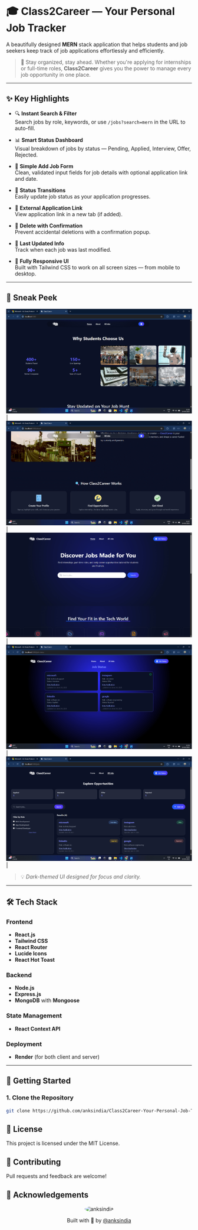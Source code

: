 # 🎓 Class2Career — Your Personal Job Tracker

A beautifully designed **MERN** stack application that helps students and job seekers keep track of job applications effortlessly and efficiently.

> 🎯 Stay organized, stay ahead. Whether you're applying for internships or full-time roles, **Class2Career** gives you the power to manage every job opportunity in one place.

---

## ✨ Key Highlights

- 🔍 **Instant Search & Filter**  
  Search jobs by role, keywords, or use `/jobs?search=mern` in the URL to auto-fill.

- 📊 **Smart Status Dashboard**  
  Visual breakdown of jobs by status — Pending, Applied, Interview, Offer, Rejected.

- 📝 **Simple Add Job Form**  
  Clean, validated input fields for job details with optional application link and date.

- 🔁 **Status Transitions**  
  Easily update job status as your application progresses.

- 🔗 **External Application Link**  
  View application link in a new tab (if added).

- 🧹 **Delete with Confirmation**  
  Prevent accidental deletions with a confirmation popup.

- 📅 **Last Updated Info**  
  Track when each job was last modified.

- 📱 **Fully Responsive UI**  
  Built with Tailwind CSS to work on all screen sizes — from mobile to desktop.

---

## 🎨 Sneak Peek



 ![Dashboard](./frontend/public/Screenshot1.png) | ![Add Job](./frontend/public/Screenshot2.png) | ![Search](./frontend/public/Screenshot3.png) | ![Status](./frontend/public/Screenshot4.png) | ![Responsive](./frontend/public/Screenshot5.png) |

> 💡 *Dark-themed UI designed for focus and clarity.*

---

## 🛠️ Tech Stack

### Frontend
- **React.js**
- **Tailwind CSS**
- **React Router**
- **Lucide Icons**
- **React Hot Toast**

### Backend
- **Node.js**
- **Express.js**
- **MongoDB** with **Mongoose**

### State Management
- **React Context API**

### Deployment
- **Render** (for both client and server)

---

## 🚀 Getting Started

### 1. Clone the Repository

```bash
git clone https://github.com/anksindia/Class2Career-Your-Personal-Job-Tracker.git
```
## 📄 License

This project is licensed under the MIT License.

## 👥 Contributing

Pull requests and feedback are welcome!

## 🙏 Acknowledgements

<p align="center"> <img src="https://avatars.githubusercontent.com/anksindia" alt="anksindia" width="80" height="80" style="border-radius: 50%;"/> </p> <p align="center"> Built with 💙 by <a href="https://github.com/anksindia" target="_blank">@anksindia</a> </p>
